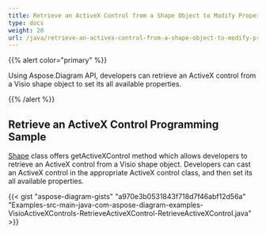```yaml
---
title: Retrieve an ActiveX Control from a Shape Object to Modify Properties
type: docs
weight: 20
url: /java/retrieve-an-activex-control-from-a-shape-object-to-modify-properties/
---
```


{{% alert color="primary" %}} 

Using Aspose.Diagram API, developers can retrieve an ActiveX control from a Visio shape object to set its all available properties.

{{% /alert %}} 
## **Retrieve an ActiveX Control Programming Sample**
[Shape](https://apireference.aspose.com/diagram/java/com.aspose.diagram/shape) class offers getActiveXControl method which allows developers to retrieve an ActiveX control from a Visio shape object. Developers can cast an ActiveX control in the appropriate ActiveX control class, and then set its all available properties.

{{< gist "aspose-diagram-gists" "a970e3b0531843f718d7f46abf12d56a" "Examples-src-main-java-com-aspose-diagram-examples-VisioActiveXControls-RetrieveActiveXControl-RetrieveActiveXControl.java" >}}
